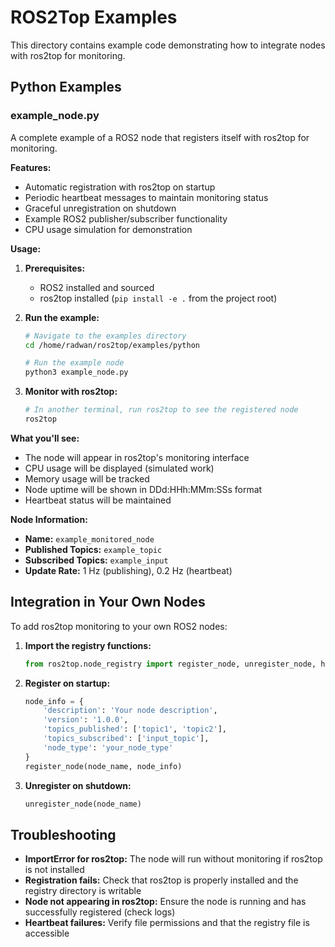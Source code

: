 # ROS2Top Examples

This directory contains example code demonstrating how to integrate nodes with ros2top for monitoring.

## Python Examples

### example_node.py

A complete example of a ROS2 node that registers itself with ros2top for monitoring.

**Features:**

- Automatic registration with ros2top on startup
- Periodic heartbeat messages to maintain monitoring status
- Graceful unregistration on shutdown
- Example ROS2 publisher/subscriber functionality
- CPU usage simulation for demonstration

**Usage:**

1. **Prerequisites:**
   - ROS2 installed and sourced
   - ros2top installed (`pip install -e .` from the project root)

2. **Run the example:**

   ```bash
   # Navigate to the examples directory
   cd /home/radwan/ros2top/examples/python
   
   # Run the example node
   python3 example_node.py
   ```

3. **Monitor with ros2top:**

   ```bash
   # In another terminal, run ros2top to see the registered node
   ros2top
   ```

**What you'll see:**

- The node will appear in ros2top's monitoring interface
- CPU usage will be displayed (simulated work)
- Memory usage will be tracked
- Node uptime will be shown in DDd:HHh:MMm:SSs format
- Heartbeat status will be maintained

**Node Information:**

- **Name:** `example_monitored_node`
- **Published Topics:** `example_topic`
- **Subscribed Topics:** `example_input`
- **Update Rate:** 1 Hz (publishing), 0.2 Hz (heartbeat)

## Integration in Your Own Nodes

To add ros2top monitoring to your own ROS2 nodes:

1. **Import the registry functions:**

   ```python
   from ros2top.node_registry import register_node, unregister_node, heartbeat
   ```

2. **Register on startup:**

   ```python
   node_info = {
       'description': 'Your node description',
       'version': '1.0.0',
       'topics_published': ['topic1', 'topic2'],
       'topics_subscribed': ['input_topic'],
       'node_type': 'your_node_type'
   }
   register_node(node_name, node_info)
   ```

3. **Unregister on shutdown:**

   ```python
   unregister_node(node_name)
   ```

## Troubleshooting

- **ImportError for ros2top:** The node will run without monitoring if ros2top is not installed
- **Registration fails:** Check that ros2top is properly installed and the registry directory is writable
- **Node not appearing in ros2top:** Ensure the node is running and has successfully registered (check logs)
- **Heartbeat failures:** Verify file permissions and that the registry file is accessible
